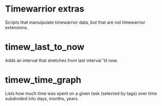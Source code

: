# Timewarrior extras

Scripts that manuipulate timewarrior data, but that are not timewarrior extensions.

# timew_last_to_now

Adds an interval that stretches from last interval 'til now.

# timew_time_graph

Lists how much time was spent on a given task (selected by tags) over time subdivided into days, months, years.
